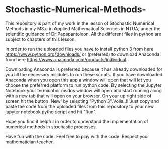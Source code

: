 # Stochastic-Numerical-Methods-

This repository is part of my work in the lesson of Stochastic Numerical Methods in my MS.c in Applied Mathematical Sciences in NTUA,
under the scientific guidance of Dr.Papapantoleon.
All the different files in python are subject to chapters of this lesson.

In order to run the uploaded files you have to install python 3 from here https://www.python.org/downloads/ or (preferred) to download Anaconda from
here https://www.anaconda.com/products/individual.


Downloading Anaconda is preferred because it has already downloaded for you all the necessary modules to run these scripts.
If you have downloaded Anaconda when you open this app a window will open that will let you choose the preferred platform to run python code.
By selecting the Jupyter Notebook your terminal or msdos window will open and start running  along with a new tab that will open on your browser.
On your up right side of screen hit the button 'New' by selecting "Python 3".Voila..!!!Just copy and paste the code from the uploaded files from this repository to your new jupyter notebook pytho script and hit "Run".

Hope you find it helpful in order to understand the implementation of numerical methods in stochastic processes.

Have fun with the code.
Feel free to play with the code.
Respect your mathematician teacher.




